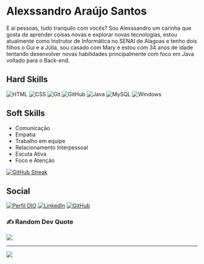 # Alexssandro Araújo Santos

E aí pessoas, tudo tranquilo com vocês? Sou Alexssandro um carinha que gosta de aprender coisas novas e explorar novas tecnologias, estou atualmente como Instrutor de Informática no SENAI de Alagoas e tenho dois filhos o Gui e a Júlia, sou casado com Mary e estou com 34 anos de idade tentando desenvolver novas habilidades principalmente com foco em Java voltado para o Back-end.

## Hard Skills

![HTML](https://img.shields.io/badge/HTML5-E34F26?style=for-the-badge&logo=html5&logoColor=white)
![CSS](https://img.shields.io/badge/CSS3-1572B6?style=for-the-badge&logo=css3&logoColor=white)
![Git](https://img.shields.io/badge/git-%23F05033.svg?style=for-the-badge&logo=git&logoColor=white) 
![GitHub](https://img.shields.io/badge/github-%23121011.svg?style=for-the-badge&logo=github&logoColor=white)
![Java](https://img.shields.io/badge/Java-ED8B00?style=for-the-badge&logo=openjdk&logoColor=white)
![MySQL](https://img.shields.io/badge/MySQL-00000F?style=for-the-badge&logo=mysql&logoColor=white)
![Windows](https://img.shields.io/badge/-Windows-0D1117?style=for-the-badge&logo=windows&labelColor=0D1117)

## Soft Skills

- Comunicação
- Empatia
- Trabalho em equipe
- Relacionamento Interpessoal
- Escuta Ativa
- Foco e Atenção

[![GitHub Streak](https://streak-stats.demolab.com/?user=alexssandro772&theme=bear&background=000&border=30A3DC&dates=FFF)](https://git.io/streak-stats)

## Social

[![Perfil DIO](https://img.shields.io/badge/-Meu%20Perfil%20na%20DIO-30A3DC?style=for-the-badge)](https://www.dio.me/users/alex_araujo77)
[![LinkedIn](https://img.shields.io/badge/LinkedIn-000?style=for-the-badge&logo=linkedin&logoColor=0E76A8)](https://www.linkedin.com/in/alexssandro-santos-b8194230/)
[![GitHub](https://img.shields.io/badge/github-%23121011.svg?style=for-the-badge&logo=github&logoColor=white)](https://github.com/alexssandro772)


### ✍️ Random Dev Quote
![](https://quotes-github-readme.vercel.app/api?type=horizontal&theme=radical)

---
[![](https://visitcount.itsvg.in/api?id=Jamer613&icon=0&color=0)](https://visitcount.itsvg.in)
